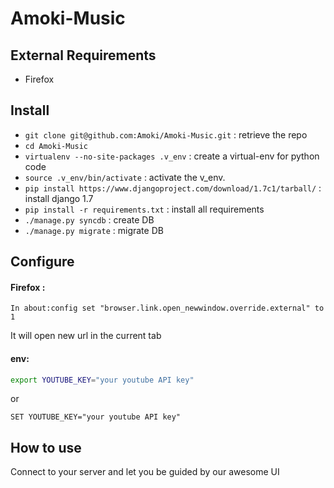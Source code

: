 Amoki-Music
===========

External Requirements
---------------------
* Firefox

Install
---------
* `git clone git@github.com:Amoki/Amoki-Music.git` : retrieve the repo
* `cd Amoki-Music`
* `virtualenv --no-site-packages .v_env` : create a virtual-env for python code
* `source .v_env/bin/activate` : activate the v_env.
* `pip install https://www.djangoproject.com/download/1.7c1/tarball/` : install django 1.7
* `pip install -r requirements.txt` : install all requirements
* `./manage.py syncdb` : create DB
* `./manage.py migrate` : migrate DB


Configure
---------
#### Firefox :
```
In about:config set "browser.link.open_newwindow.override.external" to 1
```
It will open new url in the current tab

#### env:
```bash
export YOUTUBE_KEY="your youtube API key"
```
or
```shell
SET YOUTUBE_KEY="your youtube API key"
```

How to use
----------
Connect to your server and let you be guided by our awesome UI
